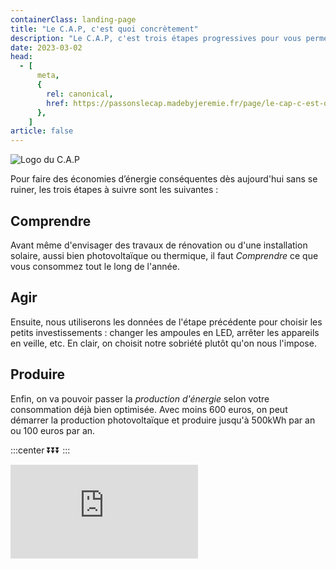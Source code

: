 ```yaml
---
containerClass: landing-page
title: "Le C.A.P, c'est quoi concrètement"
description: "Le C.A.P, c'est trois étapes progressives pour vous permettre d'économiser sur vos factues d'énergie dès aujourd'hui"
date: 2023-03-02
head:
  - [
      meta,
      {
        rel: canonical,
        href: https://passonslecap.madebyjeremie.fr/page/le-cap-c-est-quoi/,
      },
    ]
article: false
---
```


<!-- image -->

![Logo du C.A.P](/images/logo.png)

<!-- short description -->

Pour faire des économies d’énergie conséquentes dès aujourd'hui sans se ruiner, les trois étapes à suivre sont les suivantes :

## Comprendre

Avant même d'envisager des travaux de rénovation ou d'une installation solaire, aussi bien photovoltaïque ou thermique, il faut _Comprendre_ ce que vous consommez tout le long de l'année.

## Agir

Ensuite, nous utiliserons les données de l'étape précédente pour choisir les petits investissements : changer les ampoules en LED, arrêter les appareils en veille, etc. En clair, on choisit notre sobriété plutôt qu'on nous l'impose.

## Produire

Enfin, on va pouvoir passer la _production d'énergie_ selon votre consommation déjà bien optimisée. Avec moins 600 euros, on peut démarrer la production photovoltaïque et produire jusqu'à 500kWh par an ou 100 euros par an.

<!-- call to action : sign up to waitlist -->

:::center
⏬⏬⏬
:::

<!-- markdownlint-disable MD033 -->
<p class="newsletter-wrapper"><iframe class="newsletter-embed" src="https://passonslecap.substack.com/embed" frameborder="0" scrolling="no"></iframe></p>

<!-- showcase
        -> image of PV installation
        -> image of spreadsheet estimation consommation
        -> image consommation avec PV et sans PV
 -->

<!-- call to action : sign up to waitlist -->

<!-- call to action : contact me -->
